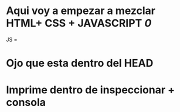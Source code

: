 # Aqui voy a empezar a mezclar HTML+ CSS + JAVASCRIPT *0*
 JS =    <link rel="stylesheet" href="css/estilos.css">
    <script>
      window.alert("Hola mundo");
    </script>
  </head>

# Ojo que esta dentro del HEAD
 <script>
      a = 123;
      b = 456;
      c = a +b ;
      texto = "Hola mundo";
      console.log("El resultado es: " + c);
      console.warn("El resultado es: " + c);
      console.error("El resultado es: " + c);
      console.info("El resultado es: " + c);
      console.info(texto);
      </script>

# Imprime dentro de inspeccionar + consola 